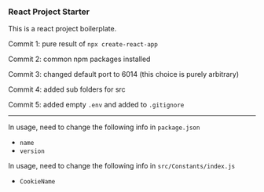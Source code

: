 ### React Project Starter

This is a react project boilerplate.

Commit 1: pure result of `npx create-react-app`

Commit 2: common npm packages installed

Commit 3: changed default port to 6014 (this choice is purely arbitrary)

Commit 4: added sub folders for src

Commit 5: added empty `.env` and added to `.gitignore`

---

In usage, need to change the following info in `package.json`

- `name`
- `version`

In usage, need to change the following info in `src/Constants/index.js`

- `CookieName`
